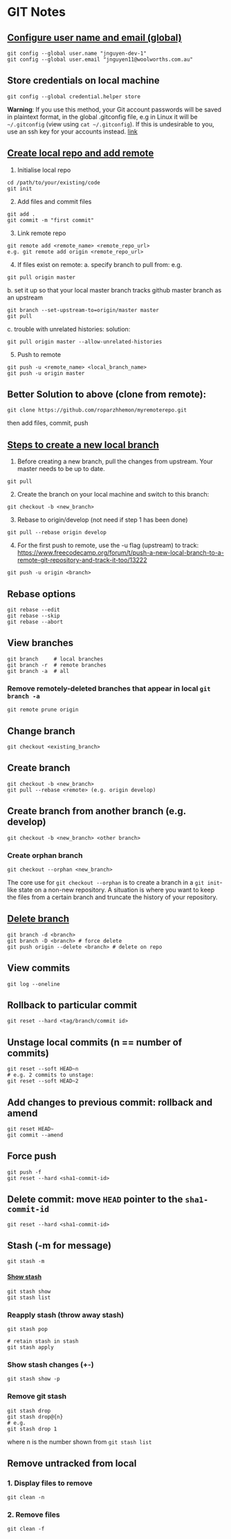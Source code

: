 # GIT Notes

## [Configure user name and email (global)](https://support.atlassian.com/bitbucket-cloud/docs/configure-your-dvcs-username-for-commits/)
```
git config --global user.name "jnguyen-dev-1"
git config --global user.email "jnguyen11@woolworths.com.au"
```

## Store credentials on local machine
```
git config --global credential.helper store
```
**Warning**: If you use this method, your Git account passwords will be saved in plaintext format, in the global .gitconfig file, e.g in Linux it will be `~/.gitconfig` (view using `cat ~/.gitconfig`). If this is undesirable to you, use an ssh key for your accounts instead. [link](https://stackoverflow.com/questions/35942754/how-can-i-save-username-and-password-in-git)


## [Create local repo and add remote](https://www.atlassian.com/git/tutorials/setting-up-a-repository)
1. Initialise local repo
```
cd /path/to/your/existing/code
git init
```
2. Add files and commit files
```
git add .
git commit -m "first commit"
```
3. Link remote repo
```
git remote add <remote_name> <remote_repo_url>
e.g. git remote add origin <remote_repo_url>
```
4. If files exist on remote:
a. specify branch to pull from: e.g. 
```
git pull origin master
```
b. set it up so that your local master branch tracks github master branch as an upstream
```
git branch --set-upstream-to=origin/master master
git pull
```
c. trouble with unrelated histories: solution:
```
git pull origin master --allow-unrelated-histories
```
5. Push to remote
```
git push -u <remote_name> <local_branch_name>
git push -u origin master
```

## Better Solution to above (clone from remote):
```
git clone https://github.com/roparzhhemon/myremoterepo.git
```
then add files, commit, push

## [Steps to create a new local branch](https://github.com/Kunena/Kunena-Forum/wiki/Create-a-new-branch-with-git-and-manage-branches)
1. Before creating a new branch, pull the changes from upstream. Your master needs to be up to date.
```
git pull
```

2. Create the branch on your local machine and switch to this branch:
```
git checkout -b <new_branch>
```

3. Rebase to origin/develop (not need if step 1 has been done)
```
git pull --rebase origin develop
```

4. For the first push to remote, use the -u flag (upstream) to track:
https://www.freecodecamp.org/forum/t/push-a-new-local-branch-to-a-remote-git-repository-and-track-it-too/13222
```
git push -u origin <branch>
```

## Rebase options
```
git rebase --edit
git rebase --skip
git rebase --abort
```

## View branches
```
git branch     # local branches
git branch -r  # remote branches
git branch -a  # all
```

### Remove remotely-deleted branches that appear in local `git branch -a`
```
git remote prune origin
```

## Change branch
```
git checkout <existing_branch>
```

## Create branch
```
git checkout -b <new_branch>
git pull --rebase <remote> (e.g. origin develop)
```

## Create branch from another branch (e.g. develop)
```
git checkout -b <new_branch> <other branch>
```

### Create orphan branch
```
git checkout --orphan <new_branch>
```
The core use for `git checkout --orphan` is to create a branch in a `git init`-like state on a non-new repository. A situation is where you want to keep the files from a certain branch and truncate the history of your repository.

## [Delete branch](https://www.educative.io/edpresso/how-to-delete-remote-branches-in-git)
```
git branch -d <branch>
git branch -D <branch> # force delete
git push origin --delete <branch> # delete on repo
```

## View commits
```
git log --oneline
```

## Rollback to particular commit
```
git reset --hard <tag/branch/commit id>
```

## Unstage local commits (n == number of commits)
```
git reset --soft HEAD~n
# e.g. 2 commits to unstage:
git reset --soft HEAD~2
```

## Add changes to previous commit: rollback and amend
```
git reset HEAD~ 
git commit --amend
```

## Force push
```
git push -f
git reset --hard <sha1-commit-id>
```

## Delete commit: move `HEAD` pointer to the `sha1-commit-id`
```
git reset --hard <sha1-commit-id>
```

## Stash (-m for message)
```
git stash -m 
```

#### [Show stash](https://git-scm.com/docs/git-stash)
```
git stash show
git stash list
```

### Reapply stash (throw away stash)
```
git stash pop

# retain stash in stash
git stash apply
```

### Show stash changes (+-)
```
git stash show -p
```

### Remove git stash
```
git stash drop
git stash drop@{n}
# e.g.
git stash drop 1
```
where n is the number shown from `git stash list`

## Remove untracked from local
### 1. Display files to remove
```
git clean -n
```
### 2. Remove files
```
git clean -f
```
